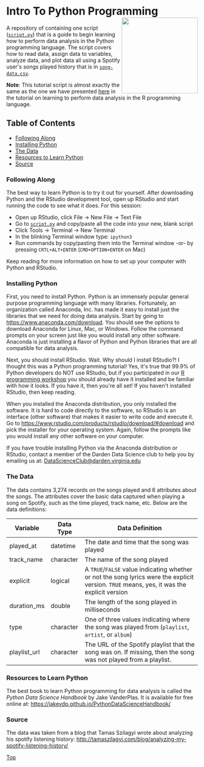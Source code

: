 # Intro To Python Programming<img src="https://pydata.org/images/logo.png" width="200px" align="right" />
A repository of containing one script ([`script.py`](script.py)) that is a guide to begin 
learning how to perform data analysis in the Python programming language. The script 
covers how to read data, assign data to variables, analyze data, and plot data 
all using a Spotify user's songs played history that is in [`song-data.csv`](song-data.csv).

**Note**: This tutorial script is almost exactly the same as the one we have presented [here](https://github.com/DardenDSC/intro-to-r-programming/blob/master/script.R) in 
the tutorial on learning to perform data analysis in the R programming language.

## Table of Contents
 - [Following Along](#following-along)
 - [Installing Python](#installing-python)
 - [The Data](#the-data)
 - [Resources to Learn Python](#resources-to-learn-python)
 - [Source](#source)
 
### Following Along
The best way to learn Python is to try it out for yourself. After downloading Python and the 
RStudio development tool, open up RStudio and start running the code to see what it does. For this 
session: 
 - Open up RStudio, click File -> New File -> Text File
 - Go to [`script.py`](script.py) and copy/paste all the code into your new, blank script
 - Click Tools -> Terminal -> New Terminal
 - In the blinking Terminal window type: `ipython3`
 - Run commands by copy/pasting them into the Terminal window -or- by pressing `CRTL+ALT+ENTER` (`CMD+OPTION+ENTER` on Mac)

Keep reading for more information on how to set up your computer with Python and RStudio. 
 
### Installing Python
First, you need to install Python. Python is an immensely popular general purpose 
programming language with many libraries. Fortunately, an organization called Anaconda, Inc. 
has made it easy to install just the libraries that we need for doing data analysis. Start 
by going to https://www.anaconda.com/download. You should see the options to download Anaconda 
for Linux, Mac, or Windows. Follow the command prompts on your screen just like you 
would install any other software. Anaconda is just installing a flavor of Python and 
Python libraries that are all compatible for data analysis.

Next, you should install RStudio. Wait. Why should I install RStudio?! I thought this 
was a Python programming tutorial! Yes, it's true that 99.9% of Python developers do NOT use 
RStudio, but if you participated in our [R programming workshop](https://github.com/DardenDSC/intro-to-r-programming) 
you should already have it installed and be familiar with how it looks. If you have it, 
then you're all set! If you haven't installed RStudio, then keep reading.

When you installed the Anaconda distribution, you only installed the software. It 
is hard to code directly to the software, so RStudio is an interface (other software) 
that makes it easier to write code and execute it. Go to https://www.rstudio.com/products/rstudio/download/#download and pick the installer for your operating system. Again, follow the prompts like you would install any 
other software on your computer. 

If you have trouble installing Python via the Anaconda distribution or RStudio, 
contact a member of the Darden Data Science club to help you by emailing us at: 
DataScienceClub@darden.virginia.edu

### The Data
The data contains 3,274 records on the songs played and 6 attributes about the songs. 
The attributes cover the basic data captured when playing a song on Spotify, such as 
the time played, track name, etc. Below are the data definitions: 

Variable | Data Type | Data Definition
---|---|---------
played_at | datetime | The date and time that the song was played
track_name | character | The name of the song played
explicit | logical | A `TRUE`/`FALSE` value indicating whether or not the song lyrics were the explicit version. `TRUE` means, yes, it was the explicit version
duration_ms | double | The length of the song played in milliseconds
type | character | One of three values indicating where the song was played from (`playlist`, `artist`, or `album`)
playlist_url | character | The URL of the Spotify playlist that the song was on. If missing, then the song was not played from a playlist.

### Resources to Learn Python
The best book to learn Python programming for data analysis is called the _Python Data Science Handbook_
by Jake VanderPlas. It is available for free online at: https://jakevdp.github.io/PythonDataScienceHandbook/

### Source
The data was taken from a blog that Tamas Szilagyi wrote about analyzing his 
spotify listening history: http://tamaszilagyi.com/blog/analyzing-my-spotify-listening-history/

[Top](#intro-to-python-programming)
